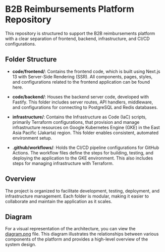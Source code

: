 # B2B Reimbursements Platform Repository

This repository is structured to support the B2B reimbursements platform with a clear separation of frontend, backend, infrastructure, and CI/CD configurations.

## Folder Structure

- **code/frontend/**: Contains the frontend code, which is built using Next.js 13 with Server-Side Rendering (SSR). All components, pages, styles, and configurations related to the frontend application can be found here.

- **code/backend/**: Houses the backend server code, developed with Fastify. This folder includes server routes, API handlers, middleware, and configurations for connecting to PostgreSQL and Redis databases.

- **infrastructure/**: Contains the Infrastructure as Code (IaC) scripts, primarily Terraform configurations, that provision and manage infrastructure resources on Google Kubernetes Engine (GKE) in the East Asia Pacific (Jakarta) region. This folder enables consistent, automated environment setup.

- **.github/workflows/**: Holds the CI/CD pipeline configurations for GitHub Actions. The workflow files define the steps for building, testing, and deploying the application to the GKE environment. This also includes steps for managing infrastructure with Terraform.

## Overview

The project is organized to facilitate development, testing, deployment, and infrastructure management. Each folder is modular, making it easier to collaborate and maintain the application as it scales.

## Diagram

For a visual representation of the architecture, you can view the [diagram.png](diagram.png) file. This diagram illustrates the relationships between various components of the platform and provides a high-level overview of the system design.

